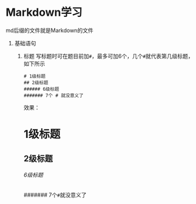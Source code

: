 # Markdown学习
   md后缀的文件就是Markdown的文件

1. 基础语句
    
    1.  标题
          写标题时可在题目前加`#`，最多可加6个，几个`#`就代表第几级标题，如下所示
          ```
          # 1级标题
          ## 2级标题
          ###### 6级标题
          ####### 7个 # 就没意义了
          ```
          效果：
          # 1级标题
          ## 2级标题
          ###### 6级标题
          ####### 7个`#`就没意义了



